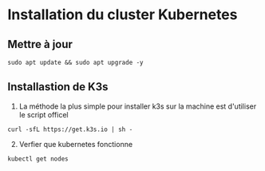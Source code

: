 # Installation du cluster Kubernetes

## Mettre à jour 

`sudo apt update && sudo apt upgrade -y`

## Installastion de K3s

1. La méthode la plus simple pour installer k3s sur la machine est d'utiliser le script officel 

`curl -sfL https://get.k3s.io | sh -`

2. Verfier que kubernetes fonctionne 

`kubectl get nodes`


